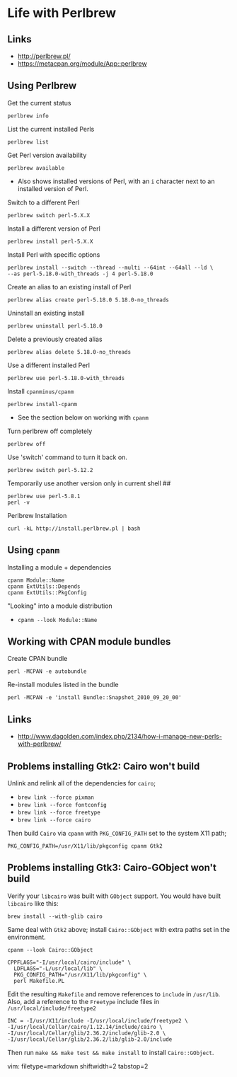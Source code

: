 # Life with Perlbrew #

## Links ##
- http://perlbrew.pl/
- https://metacpan.org/module/App::perlbrew

## Using Perlbrew ##
Get the current status

    perlbrew info

List the current installed Perls

    perlbrew list

Get Perl version availability

    perlbrew available

- Also shows installed versions of Perl, with an `i` character next to an
  installed version of Perl.

Switch to a different Perl

    perlbrew switch perl-5.X.X

Install a different version of Perl

    perlbrew install perl-5.X.X

Install Perl with specific options

    perlbrew install --switch --thread --multi --64int --64all --ld \
    --as perl-5.18.0-with_threads -j 4 perl-5.18.0

Create an alias to an existing install of Perl

    perlbrew alias create perl-5.18.0 5.18.0-no_threads

Uninstall an existing install

    perlbrew uninstall perl-5.18.0

Delete a previously created alias

    perlbrew alias delete 5.18.0-no_threads

Use a different installed Perl

    perlbrew use perl-5.18.0-with_threads

Install `cpanminus/cpanm`

    perlbrew install-cpanm

- See the section below on working with `cpanm`

Turn perlbrew off completely

    perlbrew off

Use 'switch' command to turn it back on.

    perlbrew switch perl-5.12.2

Temporarily use another version only in current shell ##

    perlbrew use perl-5.8.1
    perl -v

Perlbrew Installation

    curl -kL http://install.perlbrew.pl | bash

## Using `cpanm` ##
Installing a module + dependencies

    cpanm Module::Name
    cpanm ExtUtils::Depends
    cpanm ExtUtils::PkgConfig

"Looking" into a module distribution
- `cpanm --look Module::Name`

## Working with CPAN module bundles ##
Create CPAN bundle

    perl -MCPAN -e autobundle

Re-install modules listed in the bundle

    perl -MCPAN -e 'install Bundle::Snapshot_2010_09_20_00'

## Links ##
- http://www.dagolden.com/index.php/2134/how-i-manage-new-perls-with-perlbrew/

## Problems installing Gtk2: Cairo won't build ##
Unlink and relink all of the dependencies for `cairo`;
- `brew link --force pixman`
- `brew link --force fontconfig`
- `brew link --force freetype`
- `brew link --force cairo`

Then build `Cairo` via `cpanm` with `PKG_CONFIG_PATH` set to the system X11
path;

    PKG_CONFIG_PATH=/usr/X11/lib/pkgconfig cpanm Gtk2

## Problems installing Gtk3: Cairo-GObject won't build ##
Verify your `libcairo` was built with `GObject` support.  You would have built
`libcairo` like this:

    brew install --with-glib cairo

Same deal with `Gtk2` above; install `Cairo::GObject` with extra paths set in
the environment.

    cpanm --look Cairo::GObject

    CPPFLAGS="-I/usr/local/cairo/include" \
      LDFLAGS="-L/usr/local/lib" \
      PKG_CONFIG_PATH="/usr/X11/lib/pkgconfig" \
      perl Makefile.PL

Edit the resulting `Makefile` and remove references to `include` in
`/usr/lib`.  Also, add a reference to the `Freetype` include files in
`/usr/local/include/freetype2`

    INC = -I/usr/X11/include -I/usr/local/include/freetype2 \
    -I/usr/local/Cellar/cairo/1.12.14/include/cairo \
    -I/usr/local/Cellar/glib/2.36.2/include/glib-2.0 \
    -I/usr/local/Cellar/glib/2.36.2/lib/glib-2.0/include

Then run `make && make test && make install` to install `Cairo::GObject`.

vim: filetype=markdown shiftwidth=2 tabstop=2
